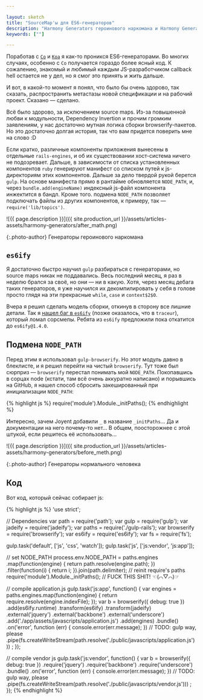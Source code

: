 ```yaml
---

layout: sketch
title: "SourceMap'ы для ES6-генераторов"
description: "Harmony Generators героинового наркомана и Harmony Generators нормального человека"
keywords: [""]

---
```


<style>
#content img {
  box-shadow: none;
  background-color: transparent;
}
#content .photo-author {
  margin-top: -3rem;
}
</style>

Поработав с [`Co`][1] и [`Koa`][2] я как-то проникся ES6-генераторами. Во многих случаях, особенно с `Co` получается
гораздо более ясный код. К сожалению, знакомый и любимый каждым JS-разработчиком callback hell остается не у дел, но
я смог это принять и жить дальше.

И вот, в какой-то момент я понял, что было бы очень здорово, так сказать, распространить метастазы новой спецификации и на рабочий проект. Сказано — сделано.

Всё было здорово, за исключением source maps. Из-за повышенной любви к модульности, Dependency Invertion и прочим громким заявлениям, у нас достаточно мутная логика сборки browserify-пакетов. Но это достаточно долгая история, так что вам придется поверить мне на слово :D

Если кратко, различные компоненты приложения вынесены в отдельные `rails-engines`, и об их существовании хост-система ничего не подозревает. Дальше, в зависимости от списка установленных компонентов `ruby` генерируют манифест со списком путей к js-директориям этих компонентов. Дальше за дело твердой рукой берется  `gulp`. На основе манифеста прямо в рантайме обновляется `NODE_PATH`, и, через `bundle.add(engineName)` индексный js-файл компонента инжектится в бандл. Кроме того. подмена `NODE_PATH` позволяет подключать файлы из других компонентов, к примеру, так — `require('lib/topics')`.

![{{ page.description }}]({{ site.production_url }}/assets/articles-assets/harmony-generators/after_math.png)

{:.photo-author}
Генераторы героинового наркомана

## `es6ify`

Я достаточно быстро научил `gulp` разбираться с генераторами, но source maps никак не поддавались. Весь последний месяц, я раз в неделю брался за своё, но они — ни в какую. Хотя, через месяц дебага таких генераторов, я уже научился их декомпилировать у себя в голове просто глядя на эти прекрасные `while`, `case` и `context$2$0`.

Вчера я решил сделать модель сборки, откинув в сторону все лишние детали. Так я [нашел баг в `es6ify`][3] (позже оказалось, что в `traceur`), который ломал сорсмепы. Ребята из `es6ify` предложили пока откатится до `es6ify@1.4.0`. 

## Подмена `NODE_PATH`

Перед этим я использовал `gulp-browserify`. Но этот модуль давно в блеклисте, и я решил перейти на чистый `browserify`. Тут тоже был сюрприз — `browserify` перестал понимать мой `NODE_PATH`. Покопавшись в сорцах node (кстати, там всё очень аккуратно написано) и порывшись на GitHub, я нашел способ сбросить закешированный при инициализации `NODE_PATH`:

{% highlight js %}
require('module').Module._initPaths();
{% endhighlight %}

Интересно, зачем Joyent добавили `_` в название `_initPaths`… Да и документации на него почему-то нет… В общем, поосторожнее с этой штукой, если решитесь её использовать… 

![{{ page.description }}]({{ site.production_url }}/assets/articles-assets/harmony-generators/before_meth.png)

{:.photo-author}
Генераторы нормального человека

## Код

Вот код, который сейчас собирает js: 

{% highlight js %}
'use strict';

// Dependencies
var path        = require('path');
var gulp        = require('gulp');
var jadeify     = require('jadeify');
var paths       = require('./gulp-rails');
var browserify = require('browserify');
var es6ify     = require('es6ify');
var fs         = require('fs');


gulp.task('default', ['js', 'css', 'watch']);
gulp.task('js', ['js:vendor', 'js:app']);


// set NODE_PATH
process.env.NODE_PATH = paths.engines
  .map(function(engine) { return path.resolve(engine.path); })
  .filter(function(i) { return i; }).join(path.delimiter);
// reinit require's paths
require('module').Module._initPaths(); // FUCK THIS SHIT! ☜(⌒▽⌒)☞


// compile application.js
gulp.task('js:app', function() {
  var engines = paths.engines.map(function(engine) {
    return require.resolve(engine.indexFile);
  });
  var b = browserify({ debug: true })
    .add(es6ify.runtime)
    .transform(es6ify)
    .transform(jadeify)
    .external('jquery')
    .external('backbone')
    .external('underscore')
    .add('./app/assets/javascripts/application.js')
    .add(engines)
    .bundle()
    .on('error', function (err) { console.error(err.message); })
    // TODO: gulp way, please
    .pipe(fs.createWriteStream(path.resolve('./public/javascripts/application.js')))
  ;
});

// compile vendor js
gulp.task('js:vendor', function() {
  var b = browserify({ debug: true })
    .require('jquery')
    .require('backbone')
    .require('underscore')
    .bundle()
    .on('error', function (err) { console.error(err.message); })
    // TODO: gulp way, please
    .pipe(fs.createWriteStream(path.resolve('./public/javascripts/vendor.js')))
  ;
});
{% endhighlight %}

[1]: https://github.com/tj/co
[2]: https://github.com/koajs/koa
[3]: https://github.com/thlorenz/es6ify/issues/68#issuecomment-65082814
